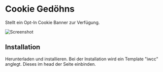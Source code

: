 # Cookie Gedöhns

Stellt ein Opt-In Cookie Banner zur Verfügung.

![Screenshot](https://github.com/FriendsOfREDAXO/iwcc/blob/assets/iwcc.jpg?raw=true)

## Installation
Herunterladen und installieren. Bei der Installation wird ein Template "iwcc" anglegt. Dieses im head der Seite einbinden.